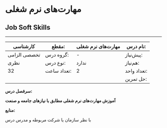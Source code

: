 # مهارت‌های نرم شغلی
## Job Soft Skills
_______________________________________________________________________________
| کارشناسی     | مقطع:       | مهارت‌های نرم شغلی | نام درس:    |
| ------------ | ----------- | ------------------ | ----------- |
| تخصصی الزامی | گروه درس:   | -                  | پیش‌نیاز:   |
| نظری         | نوع درس:    | ندارد              | هم‌نیاز:    |
| 32           | تعداد ساعت: | 2                  | تعداد واحد: |
|              |             |                    | حل تمرین:   |

**سرفصل درس:**

**آموزش مهارت‌های نرم شغلی مطابق با نیازهای جامعه و صنعت**

**منابع:**

با نظر سازمان یا شرکت مربوطه و مدرس درس 

